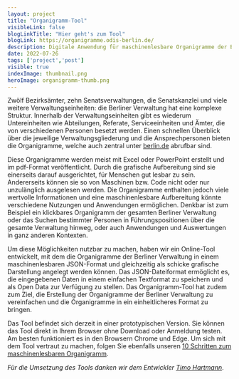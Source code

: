 ```yaml
---
layout: project
title: "Organigramm-Tool"
visibleLink: false
blogLinkTitle: "Hier geht's zum Tool"
blogLink: https://organigramme.odis-berlin.de/
description: Digitale Anwendung für maschinenlesbare Organigramme der Berliner Verwaltung
date: 2022-07-26
tags: ['project','post']
visible: true
indexImage: thumbnail.png
heroImage: organigramm-thumb.png
---
```


Zwölf Bezirksämter, zehn Senatsverwaltungen, die Senatskanzlei und viele weitere Verwaltungseinheiten: die Berliner Verwaltung hat eine komplexe Struktur. Innerhalb der Verwaltungseinheiten gibt es wiederum Untereinheiten wie Abteilungen, Referate, Serviceeinheiten und Ämter, die von verschiedenen Personen besetzt werden. Einen schnellen Überblick über die jeweilige Verwaltungsgliederung und die Ansprechpersonen bieten die Organigramme, welche auch zentral unter [berlin.de](https://service.berlin.de/verwaltungsgliederung-organigramme/) abrufbar sind.

Diese Organigramme werden meist mit Excel oder PowerPoint erstellt und im pdf-Format veröffentlicht. Durch die grafische Aufbereitung sind sie einerseits darauf ausgerichtet, für Menschen gut lesbar zu sein. Andererseits können sie so von Maschinen bzw. Code nicht oder nur unzulänglich ausgelesen werden. Die Organigramme enthalten jedoch viele wertvolle Informationen und eine maschinenlesbare Aufbereitung könnte verschiedene Nutzungen und Anwendungen ermöglichen. Denkbar ist zum Beispiel ein klickbares Organigramm der gesamten Berliner Verwaltung oder das Suchen bestimmter Personen in Führungspositionen über die gesamte Verwaltung hinweg, oder auch Anwendungen und Auswertungen in ganz anderen Kontexten.

Um diese Möglichkeiten nutzbar zu machen, haben wir ein Online-Tool entwickelt, mit dem die Organigramme der Berliner Verwaltung in einem maschinenlesbaren JSON-Format und gleichzeitig als schicke grafische Darstellung angelegt werden können. Das JSON-Dateiformat ermöglicht es, die eingegebenen Daten in einem einfachen Textformat zu speichern und als Open Data zur Verfügung zu stellen. Das Organigramm-Tool hat zudem zum Ziel, die Erstellung der Organigramme der Berliner Verwaltung zu vereinfachen und die Organigramme in ein einheitlicheres Format zu bringen.

Das Tool befindet sich derzeit in einer prototypischen Version. Sie können das Tool direkt in Ihrem Browser ohne Download oder Anmeldung testen. Am besten funktioniert es in den Browsern Chrome und Edge. Um sich mit dem Tool vertraut zu machen, folgen Sie ebenfalls unseren [10 Schritten zum maschinenlesbaren Organigramm](guide).

_Für die Umsetzung des Tools danken wir dem Entwickler_ [_Timo Hartmann_](https://de.linkedin.com/in/timo-hartmann-313a79124).
